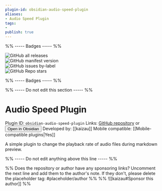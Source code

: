 ```yaml
---
plugin-id: obsidian-audio-speed-plugin
aliases:
- Audio Speed Plugin
tags: 
- 
publish: true
---
```


%% ----- Badges ----- %%

![GitHub all releases](https://img.shields.io/github/downloads/kaizau/obsidian-audio-speed-plugin/total?color=573E7A&logo=github&style=for-the-badge)   
![GitHub manifest version](https://img.shields.io/github/manifest-json/v/kaizau/obsidian-audio-speed-plugin?color=573E7A&logo=github&style=for-the-badge)   
![GitHub issues by-label](https://img.shields.io/github/issues/kaizau/obsidian-audio-speed-plugin/help%20wanted?color=573E7A&logo=github&style=for-the-badge)   
![GitHub Repo stars](https://img.shields.io/github/stars/kaizau/obsidian-audio-speed-plugin?color=573E7A&logo=github&style=for-the-badge)

%% ----- Badges ----- %%

%% ----- Do not edit this section ----- %%

# Audio Speed Plugin

Plugin ID: `obsidian-audio-speed-plugin`
Links: [GitHub repository](https://github.com/kaizau/obsidian-audio-speed-plugin) or [<button id=HH>Open in Obsidian</button>](obsidian://goto-plugin?id=obsidian-audio-speed-plugin)
Developed by: [[kaizau]]
Mobile compatible: [[Mobile-compatible plugins|Yes]]

A simple plugin to change the playback rate of audio files during markdown preview.

%% ----- Do not edit anything above this line ----- %% 

%% Does the repository or author have any sponsoring links? Uncomment the next line and add them to the author's note. If they don't, please delete the placeholder tag: #placeholder/author %%
%% ![[kaizau#Sponsor this author]] %%
